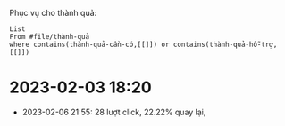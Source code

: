 Phục vụ cho thành quả:
```dataview
List 
From #file/thành-quả 
where contains(thành-quả-cần-có,[[]]) or contains(thành-quả-hỗ-trợ,[[]]) 
```
# 2023-02-03 18:20
- 2023-02-06 21:55: 28 lượt click, 22.22% quay lại,
